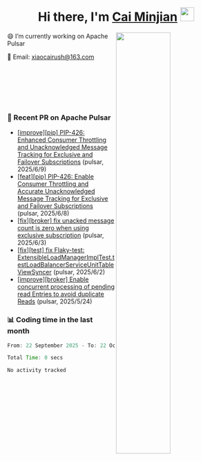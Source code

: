 <!--
**berg223/berg223** is a ✨ _special_ ✨ repository because its `README.md` (this file) appears on your GitHub profile.

Here are some ideas to get you started:

- 🔭 I’m currently working on ...
- 🌱 I’m currently learning ...
- 👯 I’m looking to collaborate on ...
- 🤔 I’m looking for help with ...
- 💬 Ask me about ...
- 📫 How to reach me: ...
- 😄 Pronouns: ...
- ⚡ Fun fact: ...
-->
<h1 align="center">Hi there, I'm <a href="" target="_blank">Cai Minjian</a> <img
src="https://github.com/blackcater/blackcater/raw/main/images/Hi.gif" height="32" /></h1>

<picture>
    <source media="(prefers-color-scheme: dark)" srcset="https://github-readme-stats.vercel.app/api?username=berg223&show_icons=true&theme=gruvbox&hide_border=true">
    <img align="right" width="50%" src="https://github-readme-stats.vercel.app/api?username=berg223&show_icons=true&theme=gruvbox&hide_border=true">
</picture>


 😄 I’m currently working on Apache Pulsar

 💬 Email: xiaocairush@163.com

<br/>
<br/>
<br/>
<br/>
<br/>

<!-- START_PR_LIST -->
### 🚀 Recent PR on Apache Pulsar
- [[improve][pip] PIP-426: Enhanced Consumer Throttling and Unacknowledged Message Tracking for Exclusive and Failover Subscriptions](https://github.com/apache/pulsar/pull/24400) (pulsar, 2025/6/9)
- [[feat][pip] PIP-426: Enable Consumer Throttling and Accurate Unacknowledged Message Tracking for Exclusive and Failover Subscriptions](https://github.com/apache/pulsar/pull/24396) (pulsar, 2025/6/8)
- [[fix][broker] fix unacked message count is zero when using exclusive subscription](https://github.com/apache/pulsar/pull/24376) (pulsar, 2025/6/3)
- [[fix][test] fix Flaky-test: ExtensibleLoadManagerImplTest.testLoadBalancerServiceUnitTableViewSyncer](https://github.com/apache/pulsar/pull/24371) (pulsar, 2025/6/2)
- [[improve][broker] Enable concurrent processing of pending read Entries to avoid duplicate Reads](https://github.com/apache/pulsar/pull/24346) (pulsar, 2025/5/24)
<!-- END_PR_LIST -->

### :bar_chart: Coding time in the last month
<!--START_SECTION:waka-->

```java
From: 22 September 2025 - To: 22 October 2025

Total Time: 0 secs

No activity tracked
```

<!--END_SECTION:waka-->
